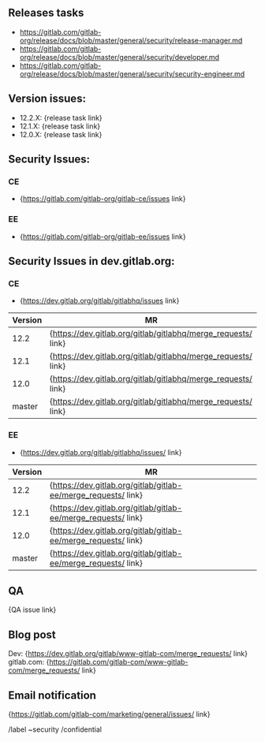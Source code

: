 <!--
# Read me first!

Set the title to: `Security Release: 12.2.X, 12.1.X, and 12.0.X`
-->

## Releases tasks

- https://gitlab.com/gitlab-org/release/docs/blob/master/general/security/release-manager.md
- https://gitlab.com/gitlab-org/release/docs/blob/master/general/security/developer.md
- https://gitlab.com/gitlab-org/release/docs/blob/master/general/security/security-engineer.md

## Version issues:

* 12.2.X: {release task link}
* 12.1.X: {release task link}
* 12.0.X: {release task link}

## Security Issues:

### CE

* {https://gitlab.com/gitlab-org/gitlab-ce/issues link}

### EE

* {https://gitlab.com/gitlab-org/gitlab-ee/issues link}

## Security Issues in dev.gitlab.org:

### CE

- {https://dev.gitlab.org/gitlab/gitlabhq/issues link}

| Version | MR |
|---------|----|
| 12.2 | {https://dev.gitlab.org/gitlab/gitlabhq/merge_requests/ link} |
| 12.1 | {https://dev.gitlab.org/gitlab/gitlabhq/merge_requests/ link} |
| 12.0 | {https://dev.gitlab.org/gitlab/gitlabhq/merge_requests/ link} |
| master | {https://dev.gitlab.org/gitlab/gitlabhq/merge_requests/ link} |



### EE

* {https://dev.gitlab.org/gitlab/gitlabhq/issues/ link}


| Version | MR |
|---------|----|
| 12.2 | {https://dev.gitlab.org/gitlab/gitlab-ee/merge_requests/ link} |
| 12.1 | {https://dev.gitlab.org/gitlab/gitlab-ee/merge_requests/ link} |
| 12.0 | {https://dev.gitlab.org/gitlab/gitlab-ee/merge_requests/ link} |
| master | {https://dev.gitlab.org/gitlab/gitlab-ee/merge_requests/ link} |


## QA
{QA issue link}

## Blog post

Dev: {https://dev.gitlab.org/gitlab/www-gitlab-com/merge_requests/ link}<br/>
gitlab.com: {https://gitlab.com/gitlab-com/www-gitlab-com/merge_requests/ link}

## Email notification
{https://gitlab.com/gitlab-com/marketing/general/issues/ link}

/label ~security
/confidential
